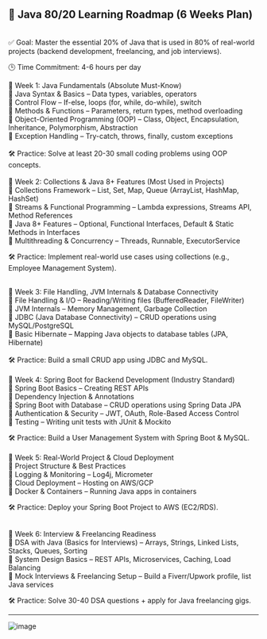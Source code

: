 <h2>🚀 Java 80/20 Learning Roadmap (6 Weeks Plan)</h2>
<br>✅ Goal: Master the essential 20% of Java that is used in 80% of real-world projects (backend development, freelancing, and job interviews).<br>

🕒 Time Commitment: 4-6 hours per day<br>

📌 Week 1: Java Fundamentals (Absolute Must-Know)<br>
🔹 Java Syntax & Basics – Data types, variables, operators<br>
🔹 Control Flow – If-else, loops (for, while, do-while), switch<br>
🔹 Methods & Functions – Parameters, return types, method overloading<br>
🔹 Object-Oriented Programming (OOP) – Class, Object, Encapsulation, Inheritance, Polymorphism, Abstraction<br>
🔹 Exception Handling – Try-catch, throws, finally, custom exceptions<br>
<br>
🛠 Practice: Solve at least 20-30 small coding problems using OOP concepts.
<br><br>
📌 Week 2: Collections & Java 8+ Features (Most Used in Projects)<br>
🔹 Collections Framework – List, Set, Map, Queue (ArrayList, HashMap, HashSet)<br>
🔹 Streams & Functional Programming – Lambda expressions, Streams API, Method References<br>
🔹 Java 8+ Features – Optional, Functional Interfaces, Default & Static Methods in Interfaces<br>
🔹 Multithreading & Concurrency – Threads, Runnable, ExecutorService<br>

🛠 Practice: Implement real-world use cases using collections (e.g., Employee Management System).<br><br>

📌 Week 3: File Handling, JVM Internals & Database Connectivity<br>
🔹 File Handling & I/O – Reading/Writing files (BufferedReader, FileWriter)<br>
🔹 JVM Internals – Memory Management, Garbage Collection<br>
🔹 JDBC (Java Database Connectivity) – CRUD operations using MySQL/PostgreSQL<br>
🔹 Basic Hibernate – Mapping Java objects to database tables (JPA, Hibernate)<br>
<br>
🛠 Practice: Build a small CRUD app using JDBC and MySQL.
<br><br>
📌 Week 4: Spring Boot for Backend Development (Industry Standard)<br>
🔹 Spring Boot Basics – Creating REST APIs<br>
🔹 Dependency Injection & Annotations<br>
🔹 Spring Boot with Database – CRUD operations using Spring Data JPA<br>
🔹 Authentication & Security – JWT, OAuth, Role-Based Access Control<br>
🔹 Testing – Writing unit tests with JUnit & Mockito<br>

🛠 Practice: Build a User Management System with Spring Boot & MySQL.
<br><br>
📌 Week 5: Real-World Project & Cloud Deployment<br>
🔹 Project Structure & Best Practices<br>
🔹 Logging & Monitoring – Log4j, Micrometer<br>
🔹 Cloud Deployment – Hosting on AWS/GCP<br>
🔹 Docker & Containers – Running Java apps in containers<br>

🛠 Practice: Deploy your Spring Boot Project to AWS (EC2/RDS).<br><br>

📌 Week 6: Interview & Freelancing Readiness<br>
🔹 DSA with Java (Basics for Interviews) – Arrays, Strings, Linked Lists, Stacks, Queues, Sorting<br>
🔹 System Design Basics – REST APIs, Microservices, Caching, Load Balancing<br>
🔹 Mock Interviews & Freelancing Setup – Build a Fiverr/Upwork profile, list Java services<br>

🛠 Practice: Solve 30-40 DSA questions + apply for Java freelancing gigs.<br>
<hr>

![image](https://github.com/user-attachments/assets/663e8f45-3f21-42fd-bcd6-587634924f74)
